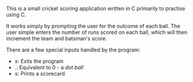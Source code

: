 This is a small cricket scoring application written in C primarily to practise using C.

It works simply by prompting the user for the outcome of each ball. The user simple enters the
number of runs scored on each ball, which will then increment the team and batsman's score.

There are a few special inputs handled by the program:
* x: Exits the program
* .: Equivalent to 0 - a *dot ball*
* s: Prints a scorecard
